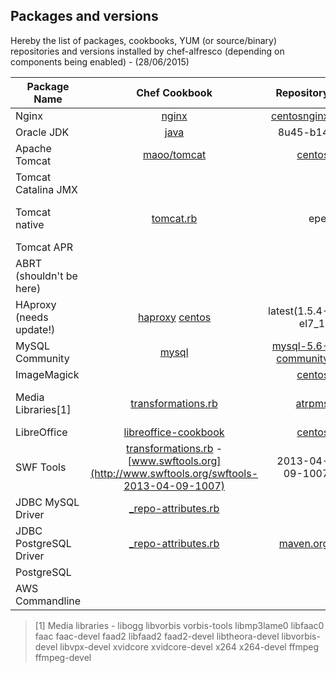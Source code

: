 Packages and versions
---

Hereby the list of packages, cookbooks, YUM (or source/binary) repositories and versions installed by chef-alfresco (depending on components being enabled) - (28/06/2015)

| Package Name | Chef Cookbook | Repository | Version | Version in Code |
| ------------ |:-------------:| ----------:| -------:| ---------------:|
| Nginx | [nginx](https://github.com/miketheman/nginx) | [centosnginx](http://nginx.org/packages/centosnginx) | 1.8.0 | |
| Oracle JDK | [java](https://github.com/agileorbit-cookbooks/java) | 8u45-b14 | [default.rb](https://github.com/Alfresco/chef-alfresco/blob/master/attributes/default.rb) |
| Apache Tomcat | [maoo/tomcat](https://github.com/maoo/tomcat) | [centos](http://mirrorlist.centos.org) | 7.0.54-2.el7_1 | |
| Tomcat Catalina JMX | | | | |
| Tomcat native | [tomcat.rb]() | epel | latest (1.1.30-1.el7) | no versions specified in code |
| Tomcat APR | | | 1.4.8-3.el7 | |
| ABRT (shouldn't be here) | | | | |
| HAproxy (needs update!) | [haproxy](https://github.com/hw-cookbooks/haproxy) [centos](http://mirrorlist.centos.org) | latest(1.5.4-el7_1) | no versions specified in code |
| MySQL Community | [mysql](https://github.com/chef-cookbooks/mysql) | [mysql-5.6-community](http://repo.mysql.com/yum/mysql-5.6-community) | 5.6.25-2.el7 | |
| ImageMagick | | [centos](http://mirrorlist.centos.org) | 6.7.8.9-10.el7 | |
| Media Libraries[1] | [transformations.rb](https://github.com/Alfresco/chef-alfresco/blob/master/recipes/transformations.rb) | [atrpms](http://dl.atrpms.net) | check repo | no versions specified in code |
| LibreOffice | [libreoffice-cookbook](https://github.com/Youscribe/libreoffice-cookbook) | [centos](http://mirrorlist.centos.org) | 4.2.6.3-5.el7 | |
| SWF Tools | [transformations.rb](https://github.com/Alfresco/chef-alfresco/blob/master/recipes/transformations.rb) - [www.swftools.org](http://www.swftools.org/swftools-2013-04-09-1007) | 2013-04-09-1007 | [transformations.rb](https://github.com/Alfresco/chef-alfresco/blob/master/recipes/transformations.rb) |
| JDBC MySQL Driver | [_repo-attributes.rb](https://github.com/Alfresco/chef-alfresco/blob/master/recipes/_repo-attributes.rb) |  | [maven.org](http://search.maven.org/#artifactdetails%7Cmysql%7Cmysql-connector-java%7C5.1.30%7Cjar) | 5.1.30 | [_repo-attributes.rb](https://github.com/Alfresco/chef-alfresco/blob/master/recipes/_repo-attributes.rb) |
| JDBC PostgreSQL Driver | [_repo-attributes.rb](https://github.com/Alfresco/chef-alfresco/blob/master/recipes/_repo-attributes.rb) |  [maven.org](http://search.maven.org/#artifactdetails%7Corg.postgresql%7Cpostgresql%7C9.2-1004-jdbc4%7Cjar)  | 9.2.1004-jdbc4 | [_repo-attributes.rb](https://github.com/Alfresco/chef-alfresco/blob/master/recipes/_repo-attributes.rb) |
| PostgreSQL | | | | |
| AWS Commandline | | | | |

> [1] Media libraries - libogg libvorbis vorbis-tools libmp3lame0 libfaac0 faac faac-devel faad2 libfaad2 faad2-devel libtheora-devel libvorbis-devel libvpx-devel xvidcore xvidcore-devel x264 x264-devel ffmpeg ffmpeg-devel

